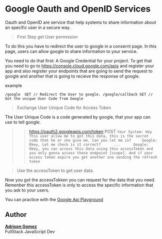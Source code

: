 # Google Oauth and OpenID Services

Oauth and OpenID are service that help systems to share information about an specific user in a secure way.  

> First Step get User permission

To do this you have to redirect the user to google in a consernt page. In this page, users can allow google to share information to your service.

You need to do that first: A Google Credential for your project.
To get that you need to go to <https://console.cloud.google.com/apis> and register your app and also register your endpoints that are going to send the request to google and another that is going to recieve the response of google.

example

`
  /google  GET // Redirect the User to google.
  /google/callback GET // Get the unique User Code from Google
`

> Exchange User Unique Code for Access Token

The User Unique Code is a code generated by google, that your app can use to tell google.
>> https://oauth2.googleapis.com/token POST
`
  Your System: Hey This user allow me to get this data, this is the secret code that he or she give me. Can you let me in?    
  Google: Okey, Let me check is it correct?     
  ...     
  Google: Okey, you can access this data using this accessToken and you only gonna access these endpoint [scope]. And if your access token expire you get another one sending the refresh token     
`

> Use the accessToken to get user data.

Now you got the accessTokken you can request for the data that you need. Remenber this accessToken is only to access the specific information that you ask to your users.

You can practice with the [Google Api Playground](https://developers.google.com/oauthplayground/)

## Author
[**Adrison Gomez**](https://github.com/Ad0197)  
FullStack JavaScript Dev
